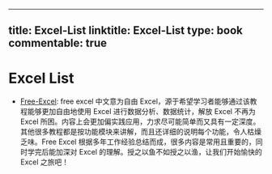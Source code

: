 
---
title: Excel-List
linktitle: Excel-List
type: book
commentable: true
---

# Excel List

- [Free-Excel](https://github.com/datawhalechina/free-excel): free excel 中文意为自由 Excel，源于希望学习者能够通过该教程能够更加自由地使用 Excel 进行数据分析、数据统计，解放 Excel 不再为 Excel 所困。内容上会更加偏实践应用，力求尽可能简单而又具有一定深度。其他很多教程都是按功能模块来讲解，而且还详细的说明每个功能，令人枯燥乏味。Free Excel 根据多年工作经验总结而成，很多内容是常用且重要的，同时学完后能加深对 Excel 的理解。授之以鱼不如授之以渔，让我们开始愉快的 Excel 之旅吧！

    